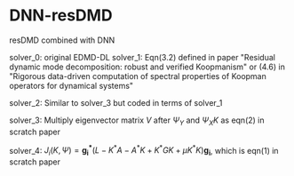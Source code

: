 # DNN-resDMD
resDMD combined with DNN

solver_0: original EDMD-DL
solver_1: Eqn(3.2) defined in paper "Residual dynamic mode decomposition: robust and verified Koopmanism" or (4.6) in "Rigorous data-driven computation of spectral
properties of Koopman operators for dynamical systems"

solver_2: Similar to solver_3 but coded in terms of solver_1

solver_3: Multiply eigenvector matrix $V$ after $\Psi_Y$ and $\Psi_XK$ as eqn(2) in scratch paper

solver_4: $J_i(K, \Psi) = \mathbf{g_i^*}\left( L - K^*A - A^*K + K^*GK +\mu K^*K \right)\mathbf{g_i}$, which is eqn(1) in scratch paper
